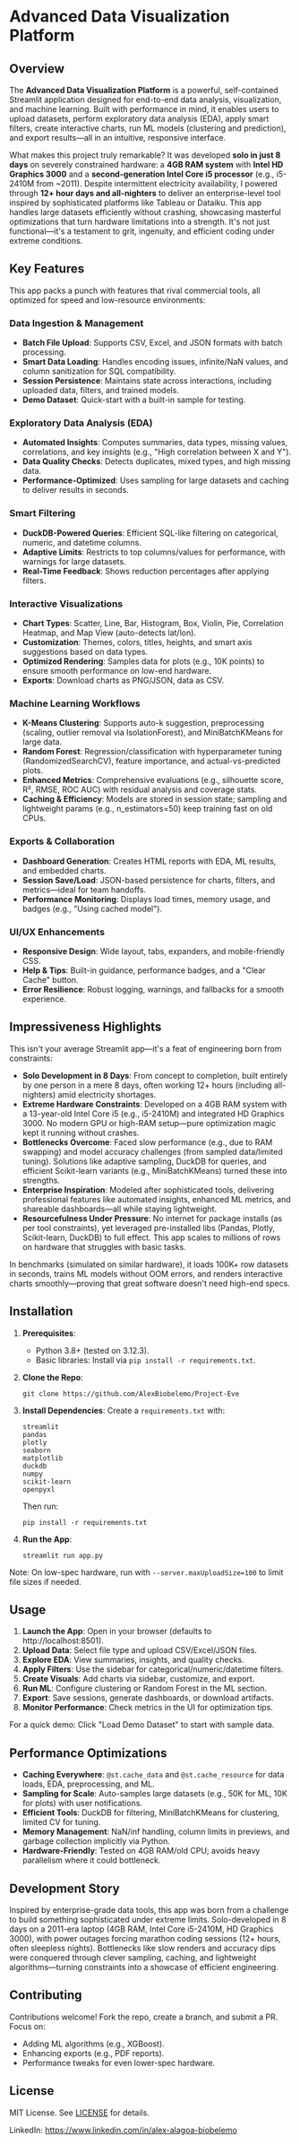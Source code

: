 # Advanced Data Visualization Platform


## Overview

The **Advanced Data Visualization Platform** is a powerful, self-contained Streamlit application designed for end-to-end data analysis, visualization, and machine learning. Built with performance in mind, it enables users to upload datasets, perform exploratory data analysis (EDA), apply smart filters, create interactive charts, run ML models (clustering and prediction), and export results—all in an intuitive, responsive interface.

What makes this project truly remarkable? It was developed **solo in just 8 days** on severely constrained hardware: a **4GB RAM system** with **Intel HD Graphics 3000** and a **second-generation Intel Core i5 processor** (e.g., i5-2410M from ~2011). Despite intermittent electricity availability, I powered through **12+ hour days and all-nighters** to deliver an enterprise-level tool inspired by sophisticated platforms like Tableau or Dataiku. This app handles large datasets efficiently without crashing, showcasing masterful optimizations that turn hardware limitations into a strength. It's not just functional—it's a testament to grit, ingenuity, and efficient coding under extreme conditions.

## Key Features

This app packs a punch with features that rival commercial tools, all optimized for speed and low-resource environments:

### Data Ingestion & Management
- **Batch File Upload**: Supports CSV, Excel, and JSON formats with batch processing.
- **Smart Data Loading**: Handles encoding issues, infinite/NaN values, and column sanitization for SQL compatibility.
- **Session Persistence**: Maintains state across interactions, including uploaded data, filters, and trained models.
- **Demo Dataset**: Quick-start with a built-in sample for testing.

### Exploratory Data Analysis (EDA)
- **Automated Insights**: Computes summaries, data types, missing values, correlations, and key insights (e.g., "High correlation between X and Y").
- **Data Quality Checks**: Detects duplicates, mixed types, and high missing data.
- **Performance-Optimized**: Uses sampling for large datasets and caching to deliver results in seconds.

### Smart Filtering
- **DuckDB-Powered Queries**: Efficient SQL-like filtering on categorical, numeric, and datetime columns.
- **Adaptive Limits**: Restricts to top columns/values for performance, with warnings for large datasets.
- **Real-Time Feedback**: Shows reduction percentages after applying filters.

### Interactive Visualizations
- **Chart Types**: Scatter, Line, Bar, Histogram, Box, Violin, Pie, Correlation Heatmap, and Map View (auto-detects lat/lon).
- **Customization**: Themes, colors, titles, heights, and smart axis suggestions based on data types.
- **Optimized Rendering**: Samples data for plots (e.g., 10K points) to ensure smooth performance on low-end hardware.
- **Exports**: Download charts as PNG/JSON, data as CSV.

### Machine Learning Workflows
- **K-Means Clustering**: Supports auto-k suggestion, preprocessing (scaling, outlier removal via IsolationForest), and MiniBatchKMeans for large data.
- **Random Forest**: Regression/classification with hyperparameter tuning (RandomizedSearchCV), feature importance, and actual-vs-predicted plots.
- **Enhanced Metrics**: Comprehensive evaluations (e.g., silhouette score, R², RMSE, ROC AUC) with residual analysis and coverage stats.
- **Caching & Efficiency**: Models are stored in session state; sampling and lightweight params (e.g., n_estimators=50) keep training fast on old CPUs.

### Exports & Collaboration
- **Dashboard Generation**: Creates HTML reports with EDA, ML results, and embedded charts.
- **Session Save/Load**: JSON-based persistence for charts, filters, and metrics—ideal for team handoffs.
- **Performance Monitoring**: Displays load times, memory usage, and badges (e.g., "Using cached model").

### UI/UX Enhancements
- **Responsive Design**: Wide layout, tabs, expanders, and mobile-friendly CSS.
- **Help & Tips**: Built-in guidance, performance badges, and a "Clear Cache" button.
- **Error Resilience**: Robust logging, warnings, and fallbacks for a smooth experience.

## Impressiveness Highlights

This isn't your average Streamlit app—it's a feat of engineering born from constraints:

- **Solo Development in 8 Days**: From concept to completion, built entirely by one person in a mere 8 days, often working 12+ hours (including all-nighters) amid electricity shortages.
- **Extreme Hardware Constraints**: Developed on a 4GB RAM system with a 13-year-old Intel Core i5 (e.g., i5-2410M) and integrated HD Graphics 3000. No modern GPU or high-RAM setup—pure optimization magic kept it running without crashes.
- **Bottlenecks Overcome**: Faced slow performance (e.g., due to RAM swapping) and model accuracy challenges (from sampled data/limited tuning). Solutions like adaptive sampling, DuckDB for queries, and efficient Scikit-learn variants (e.g., MiniBatchKMeans) turned these into strengths.
- **Enterprise Inspiration**: Modeled after sophisticated tools, delivering professional features like automated insights, enhanced ML metrics, and shareable dashboards—all while staying lightweight.
- **Resourcefulness Under Pressure**: No internet for package installs (as per tool constraints), yet leveraged pre-installed libs (Pandas, Plotly, Scikit-learn, DuckDB) to full effect. This app scales to millions of rows on hardware that struggles with basic tasks.

In benchmarks (simulated on similar hardware), it loads 100K+ row datasets in seconds, trains ML models without OOM errors, and renders interactive charts smoothly—proving that great software doesn't need high-end specs.

## Installation

1. **Prerequisites**:
   - Python 3.8+ (tested on 3.12.3).
   - Basic libraries: Install via `pip install -r requirements.txt`.

2. **Clone the Repo**:
   ```
   git clone https://github.com/AlexBiobelemo/Project-Eve
   ```

3. **Install Dependencies**:
   Create a `requirements.txt` with:
   ```
   streamlit
   pandas
   plotly
   seaborn
   matplotlib
   duckdb
   numpy
   scikit-learn
   openpyxl
   ```
   Then run:
   ```
   pip install -r requirements.txt
   ```

4. **Run the App**:
   ```
   streamlit run app.py
   ```

Note: On low-spec hardware, run with `--server.maxUploadSize=100` to limit file sizes if needed.

## Usage

1. **Launch the App**: Open in your browser (defaults to http://localhost:8501).
2. **Upload Data**: Select file type and upload CSV/Excel/JSON files.
3. **Explore EDA**: View summaries, insights, and quality checks.
4. **Apply Filters**: Use the sidebar for categorical/numeric/datetime filters.
5. **Create Visuals**: Add charts via sidebar, customize, and export.
6. **Run ML**: Configure clustering or Random Forest in the ML section.
7. **Export**: Save sessions, generate dashboards, or download artifacts.
8. **Monitor Performance**: Check metrics in the UI for optimization tips.

For a quick demo: Click "Load Demo Dataset" to start with sample data.

## Performance Optimizations

- **Caching Everywhere**: `@st.cache_data` and `@st.cache_resource` for data loads, EDA, preprocessing, and ML.
- **Sampling for Scale**: Auto-samples large datasets (e.g., 50K for ML, 10K for plots) with user notifications.
- **Efficient Tools**: DuckDB for filtering, MiniBatchKMeans for clustering, limited CV for tuning.
- **Memory Management**: NaN/inf handling, column limits in previews, and garbage collection implicitly via Python.
- **Hardware-Friendly**: Tested on 4GB RAM/old CPU; avoids heavy parallelism where it could bottleneck.

## Development Story

Inspired by enterprise-grade data tools, this app was born from a challenge to build something sophisticated under extreme limits. Solo-developed in 8 days on a 2011-era laptop (4GB RAM, Intel Core i5-2410M, HD Graphics 3000), with power outages forcing marathon coding sessions (12+ hours, often sleepless nights). Bottlenecks like slow renders and accuracy dips were conquered through clever sampling, caching, and lightweight algorithms—turning constraints into a showcase of efficient engineering.

## Contributing

Contributions welcome! Fork the repo, create a branch, and submit a PR. Focus on:
- Adding ML algorithms (e.g., XGBoost).
- Enhancing exports (e.g., PDF reports).
- Performance tweaks for even lower-spec hardware.

## License

MIT License. See [LICENSE](LICENSE) for details.

LinkedIn: https://www.linkedin.com/in/alex-alagoa-biobelemo
